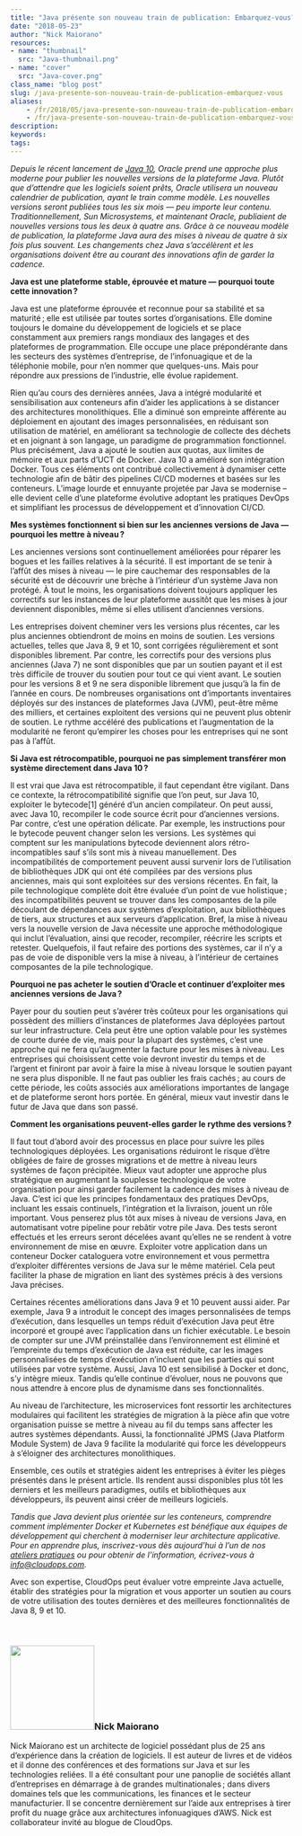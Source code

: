 ```yaml
---
title: "Java présente son nouveau train de publication: Embarquez-vous?"
date: "2018-05-23"
author: "Nick Maiorano"
resources:
- name: "thumbnail"
  src: "Java-thumbnail.png"
- name: "cover"
  src: "Java-cover.png"
class_name: "blog post"
slug: /java-presente-son-nouveau-train-de-publication-embarquez-vous
aliases:
    - /fr/2018/05/java-presente-son-nouveau-train-de-publication-embarquez-vous%E2%80%89-2/
    - /fr/java-presente-son-nouveau-train-de-publication-embarquez-vous
description:
keywords:
tags:
---
```


<p><i>Depuis le récent lancement de <a href="https://www.oracle.com/corporate/pressrelease/Java-10-032018.html" target="_blank">Java 10</a>, Oracle prend une approche plus moderne pour publier les nouvelles versions de la plateforme Java. Plutôt que d’attendre que les logiciels soient prêts, Oracle utilisera un nouveau calendrier de publication, ayant le train comme modèle. Les nouvelles versions seront publiées tous les six mois — peu importe leur contenu. Traditionnellement, Sun Microsystems, et maintenant Oracle, publiaient de nouvelles versions tous les deux à quatre ans. Grâce à ce nouveau modèle de publication, la plateforme Java aura des mises à niveau de quatre à six fois plus souvent. Les changements chez Java s’accélèrent et les organisations doivent être au courant des innovations afin de garder la cadence.</i></p><p><strong>Java est une plateforme stable, éprouvée et mature — pourquoi toute cette innovation ?</strong></p><p>Java est une plateforme éprouvée et reconnue pour sa stabilité et sa maturité ; elle est utilisée par toutes sortes d’organisations. Elle domine toujours le domaine du développement de logiciels et se place constamment aux premiers rangs mondiaux des langages et des plateformes de programmation. Elle occupe une place prépondérante dans les secteurs des systèmes d’entreprise, de l’infonuagique et de la téléphonie mobile, pour n’en nommer que quelques-uns. Mais pour répondre aux pressions de l’industrie, elle évolue rapidement.</p><p>Rien qu’au cours des dernières années, Java a intégré modularité et sensibilisation aux conteneurs afin d’aider les applications à se distancer des architectures monolithiques. Elle a diminué son empreinte afférente au déploiement en ajoutant des images personnalisées, en réduisant son utilisation de matériel, en améliorant sa technologie de collecte des déchets et en joignant à son langage, un paradigme de programmation fonctionnel. Plus précisément, Java a ajouté le soutien aux quotas, aux limites de mémoire et aux parts d’UCT de Docker. Java 10 a amélioré son intégration Docker. Tous ces éléments ont contribué collectivement à dynamiser cette technologie afin de bâtir des pipelines CI/CD modernes et basées sur les conteneurs. L’image lourde et ennuyante projetée par Java se modernise – elle devient celle d’une plateforme évolutive adoptant les pratiques DevOps et simplifiant les processus de développement et d’innovation CI/CD.</p><p><strong>Mes systèmes fonctionnent si bien sur les anciennes versions de Java — pourquoi les mettre à niveau ?</strong></p><p>Les anciennes versions sont continuellement améliorées pour réparer les bogues et les failles relatives à la sécurité. Il est important de se tenir à l’affût des mises à niveau — le pire cauchemar des responsables de la sécurité est de découvrir une brèche à l’intérieur d’un système Java non protégé. À tout le moins, les organisations doivent toujours appliquer les correctifs sur les instances de leur plateforme aussitôt que les mises à jour deviennent disponibles, même si elles utilisent d’anciennes versions.</p><p>Les entreprises doivent cheminer vers les versions plus récentes, car les plus anciennes obtiendront de moins en moins de soutien. Les versions actuelles, telles que Java 8, 9 et 10, sont corrigées régulièrement et sont disponibles librement. Par contre, les correctifs pour des versions plus anciennes (Java 7) ne sont disponibles que par un soutien payant et il est très difficile de trouver du soutien pour tout ce qui vient avant. Le soutien pour les versions 8 et 9 ne sera disponible librement que jusqu’à la fin de l’année en cours. De nombreuses organisations ont d’importants inventaires déployés sur des instances de plateformes Java (JVM), peut-être même des milliers, et certaines exploitent des versions qui ne peuvent plus obtenir de soutien. Le rythme accéléré des publications et l’augmentation de la modularité ne feront qu’empirer les choses pour les entreprises qui ne sont pas à l’affût.</p><p><strong>Si Java est rétrocompatible, pourquoi ne pas simplement transférer mon système directement dans Java 10 ?</strong></p><p>Il est vrai que Java est rétrocompatible, il faut cependant être vigilant. Dans ce contexte, la rétrocompatibilité signifie que l’on peut, sur Java 10, exploiter le bytecode[1] généré d’un ancien compilateur. On peut aussi, avec Java 10, recompiler le code source écrit pour d’anciennes versions. Par contre, c’est une opération délicate. Par exemple, les instructions pour le bytecode peuvent changer selon les versions. Les systèmes qui comptent sur les manipulations bytecode deviennent alors rétro-incompatibles sauf s’ils sont mis à niveau manuellement. Des incompatibilités de comportement peuvent aussi survenir lors de l’utilisation de bibliothèques JDK qui ont été compilées par des versions plus anciennes, mais qui sont exploitées sur des versions récentes. En fait, la pile technologique complète doit être évaluée d’un point de vue holistique ; des incompatibilités peuvent se trouver dans les composantes de la pile découlant de dépendances aux systèmes d’exploitation, aux bibliothèques de tiers, aux structures et aux serveurs d’application. Bref, la mise à niveau vers la nouvelle version de Java nécessite une approche méthodologique qui inclut l’évaluation, ainsi que recoder, recompiler, réécrire les scripts et retester. Quelquefois, il faut refaire des portions des systèmes, car il n’y a pas de voie de disponible vers la mise à niveau, à l’intérieur de certaines composantes de la pile technologique.</p><p><strong>Pourquoi ne pas acheter le soutien d’Oracle et continuer d’exploiter mes anciennes versions de Java ?</strong></p><p>Payer pour du soutien peut s’avérer très coûteux pour les organisations qui possèdent des milliers d’instances de plateformes Java déployées partout sur leur infrastructure. Cela peut être une option valable pour les systèmes de courte durée de vie, mais pour la plupart des systèmes, c’est une approche qui ne fera qu’augmenter la facture pour les mises à niveau. Les entreprises qui choisissent cette voie devront investir du temps et de l’argent et finiront par avoir à faire la mise à niveau lorsque le soutien payant ne sera plus disponible. Il ne faut pas oublier les frais cachés ; au cours de cette période, les coûts associés aux améliorations importantes de langage et de plateforme seront hors portée. En général, mieux vaut investir dans le futur de Java que dans son passé.</p><p><strong>Comment les organisations peuvent-elles garder le rythme des versions ?</strong></p><p>Il faut tout d’abord avoir des processus en place pour suivre les piles technologiques déployées. Les organisations réduiront le risque d’être obligées de faire de grosses migrations et de mettre à niveau leurs systèmes de façon précipitée. Mieux vaut adopter une approche plus stratégique en augmentant la souplesse technologique de votre organisation pour ainsi garder facilement la cadence des mises à niveau de Java. C’est ici que les principes fondamentaux des pratiques DevOps, incluant les essais continuels, l’intégration et la livraison, jouent un rôle important. Vous penserez plus tôt aux mises à niveau de versions Java, en automatisant votre pipeline pour rebâtir votre pile Java. Des tests seront effectués et les erreurs seront décelées avant qu’elles ne se rendent à votre environnement de mise en œuvre. Exploiter votre application dans un conteneur Docker cataloguera votre environnement et vous permettra d’exploiter différentes versions de Java sur le même matériel. Cela peut faciliter la phase de migration en liant des systèmes précis à des versions Java précises.</p><p>Certaines récentes améliorations dans Java 9 et 10 peuvent aussi aider. Par exemple, Java 9 a introduit le concept des images personnalisées de temps d’exécution, dans lesquelles un temps réduit d’exécution Java peut être incorporé et groupé avec l’application dans un fichier exécutable. Le besoin de compter sur une JVM préinstallée dans l’environnement est éliminé et l’empreinte du temps d’exécution de Java est réduite, car les images personnalisées de temps d’exécution n’incluent que les parties qui sont utilisées par votre système. Aussi, Java 10 est sensibilisé à Docker et donc, s’y intègre mieux. Tandis qu’elle continue d’évoluer, nous ne pouvons que nous attendre à encore plus de dynamisme dans ses fonctionnalités.</p><p>Au niveau de l’architecture, les microservices font ressortir les architectures modulaires qui facilitent les stratégies de migration à la pièce afin que votre organisation puisse se mettre à niveau au fil du temps sans affecter les autres systèmes dépendants. Aussi, la fonctionnalité JPMS (Java Platform Module System) de Java 9 facilite la modularité qui force les développeurs à s’éloigner des architectures monolithiques.</p><p>Ensemble, ces outils et stratégies aident les entreprises à éviter les pièges présentés dans le présent article. Ils rendent aussi disponibles plus tôt les derniers et les meilleurs paradigmes, outils et bibliothèques aux développeurs, ils peuvent ainsi créer de meilleurs logiciels.</p><p><i>Tandis que Java devient plus orientée sur les conteneurs, comprendre comment implémenter Docker et Kubernetes est bénéfique aux équipes de développement qui cherchent à moderniser leur architecture applicative. Pour en apprendre plus, inscrivez-vous dès aujourd’hui à l’un de nos <a href="https://www.cloudops.com/fr/ateliers-docker-kubernetes/" target="_blank">ateliers pratiques</a> ou pour obtenir de l’information, écrivez-vous à <a href="mailto:info@cloudops.com">info@cloudops.com</a>.</i></p><p>Avec son expertise, CloudOps peut évaluer votre empreinte Java actuelle, établir des stratégies pour la migration et vous apporter un soutien au cours de votre utilisation des toutes dernières et des meilleures fonctionnalités de Java 8, 9 et 10.</p><p>&nbsp;</p><h3><img class="size-full wp-image-749 alignleft" title="Nick Maiorano"style="width:150px;" src="/images/blog/post/Nick-M.png" alt="" width="150" height="150">Nick Maiorano</h3><p>Nick Maiorano est un architecte de logiciel possédant plus de 25 ans d’expérience dans la création de logiciels. Il est auteur de livres et de vidéos et il donne des conférences et des formations sur Java et sur les technologies reliées. Il a été consultant pour une panoplie de sociétés allant d’entreprises en démarrage à de grandes multinationales ; dans divers domaines tels que les communications, les finances et le secteur manufacturier. Il se concentre dernièrement sur l’aide aux entreprises à tirer profit du nuage grâce aux architectures infonuagiques d’AWS. Nick est collaborateur invité au blogue de CloudOps.</p>
